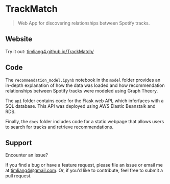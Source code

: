 # TrackMatch

> Web App for discovering relationships between Spotify tracks.

## Website

Try it out: <a href="https://timliang4.github.io/TrackMatch/" target="_blank">timliang4.github.io/TrackMatch/</a>

## Code

The ```recommendation_model.ipynb``` notebook in the ```model``` folder provides an in-depth explanation of how the data was loaded and how recommendation relationships between Spotify tracks were modeled using Graph Theory.

The ```api``` folder contains code for the Flask web API, which inferfaces with a SQL database. This API was deployed using AWS Elastic Beanstalk and RDS.

Finally, the ```docs``` folder includes code for a static webpage that allows users to search for tracks and retrieve recommendations.

## Support

Encounter an issue?

If you find a bug or have a feature request, please file an issue or email me at timliang4@gmail.com. Or, if you'd like to contribute, feel free to submit a pull request.

